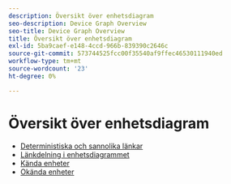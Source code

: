 ```yaml
---
description: Översikt över enhetsdiagram
seo-description: Device Graph Overview
seo-title: Device Graph Overview
title: Översikt över enhetsdiagram
exl-id: 5ba9caef-e148-4ccd-966b-839390c2646c
source-git-commit: 573744525fcc00f35540af9ffec46530111940ed
workflow-type: tm+mt
source-wordcount: '23'
ht-degree: 0%

---
```


# Översikt över enhetsdiagram

* [Deterministiska och sannolika länkar](links.md)
* [Länkdelning i enhetsdiagrammet](link-sharing.md)
* [Kända enheter](known-device.md)
* [Okända enheter](unknown-device.md)
